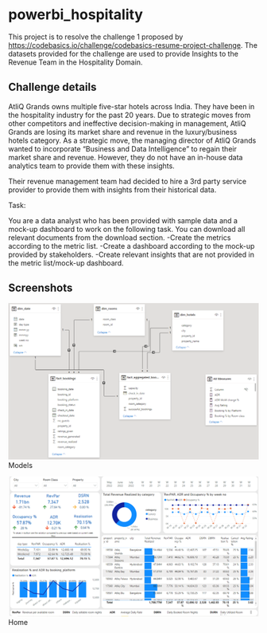# powerbi_hospitality
This project is to resolve the challenge 1 proposed by https://codebasics.io/challenge/codebasics-resume-project-challenge.
The datasets provided for the challenge are used to provide Insights to the Revenue Team in the Hospitality Domain. 

## Challenge details
AtliQ Grands owns multiple five-star hotels across India. They have been in the hospitality industry for the past 20 years. Due to strategic moves from other competitors and ineffective decision-making in management, AtliQ Grands are losing its market share and revenue in the luxury/business hotels category. As a strategic move, the managing director of AtliQ Grands wanted to incorporate “Business and Data Intelligence” to regain their market share and revenue. However, they do not have an in-house data analytics team to provide them with these insights.

Their revenue management team had decided to hire a 3rd party service provider to provide them with insights from their historical data.

Task:  

You are a data analyst who has been provided with sample data and a mock-up dashboard to work on the following task. You can download all relevant documents from the download section.
	-Create the metrics according to the metric list.
	-Create a dashboard according to the mock-up provided by stakeholders.
	-Create relevant insights that are not provided in the metric list/mock-up dashboard.

## Screenshots
![Models](/screenshots/models.png)
Models

![Home](/screenshots/dashboard.png)
Home